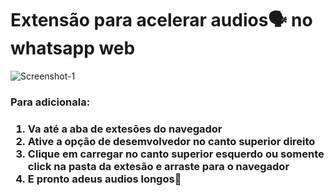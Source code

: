 <p align="center">
    <h1>Extensão para acelerar audios🗣 no whatsapp web</h1>
</p>

</hr>

<p>
<img src="https://i.ibb.co/T48hPB2/Screenshot-1.jpg" alt="Screenshot-1" border="0">
</p>


</hr>

<h3>Para adicionala:<h3>
<ol>
    <li>Va até a aba de extesões do navegador</li>
    <li>Ative a opção de desemvolvedor no canto superior direito</li>
    <li>Clique em carregar no canto superior esquerdo ou somente click na pasta da extesão e arraste para o navegador</li>
    <li>E pronto adeus audios longos👋</li>
</ol>
